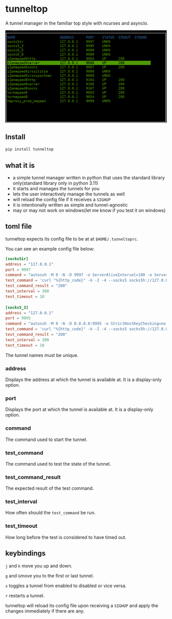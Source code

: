 # tunneltop
A tunnel manager in the familiar top style with ncurses and asyncio.

![Image](tunneltop.png)

## Install
```sh
pip install tunneltop
```

## what it is
* a simple tunnel manager written in python that uses the standard library only(standard library only in python 3.11)
* it starts and manages the tunnels for you
* lets the user interactively manage the tunnels as well
* will reload the config file if it receives a `SIGHUP`
* it is intentionally written as simple and tunnel-agnostic
* may or may not work on windows(let me know if you test it on windows)

## toml file

tunneltop expects its config file to be at at `$HOME/.tunneltoprc`.

You can see an example config file below:</br>
```toml
[socks5ir]
address = "127.0.0.1"
port = 9997
command = "autossh -M 0 -N -D 9997 -o ServerAliveInterval=180 -o ServerAliveCountMax=3 -o ExitOnForwardFailure=yes -l debian -p 22 100.100.100.101"
test_command = 'curl "%{http_code}" -k -I -4 --socks5 socks5h://127.0.0.1:9997 https://icanhazip.com'
test_command_result = "200"
test_interval = 300
test_timeout = 10

[socks5_3]
address = "127.0.0.1"
port = 9995
command = "autossh -M 0 -N -D 0.0.0.0:9995 -o StrictHostKeyChecking=no -o UserKnownHostsFile=/dev/null -o VerifyHostKeyDNS=no -o ServerAliveInterval=180 -o ServerAliveCountMax=3 -o ExitOnForwardFailure=yes -l debian -p 2022 100.100.100.100"
test_command = 'curl "%{http_code}" -k -I -4 --socks5 socks5h://127.0.0.1:9995 https://icanhazip.com'
test_command_result = "200"
test_interval = 300
test_timeout = 10
```

The tunnel names must be unique.</br>

### address
Displays the address at which the tunnel is available at. It is a display-only option.</br>

### port
Displays the port at which the tunnel is available at. It is a display-only option.</br>

### command
The command used to start the tunnel.</br>

### test_command
The command used to test the state of the tunnel.</br>

### test_command_result
The expected result of the test command.</br>

### test_interval
How often should the `test_command` be run.</br>

### test_timeout
How long before the test is considered to have timed out.</br>

## keybindings
`j` and `k` move you up and down.</br>

`g` and `G`move you to the first or last tunnel.</br>

`s` toggles a tunnel from enabled to disabled or vice versa.</br>

`r`  restarts a tunnel.</br>

tunneltop will reload its config file upon receiving a `SIGHUP` and apply the changes immediately if there are any.</br>
